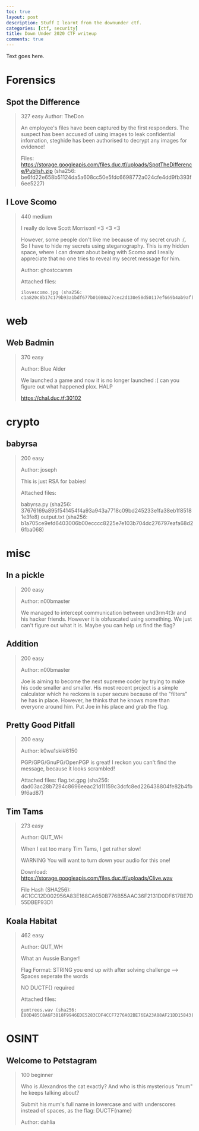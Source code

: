 ```yaml
---
toc: true
layout: post
description: Stuff I learnt from the downunder ctf.
categories: [ctf, security]
title: Down Under 2020 CTF writeup
comments: true
---
```


Text goes here.

# Forensics

## Spot the Difference

> 327
> easy
> Author: TheDon
>
> An employee's files have been captured by the first responders. The suspect has been accused of using images to leak confidential infomation, steghide has been authorised to decrypt any images for evidence!
>
> Files: https://storage.googleapis.com/files.duc.tf/uploads/SpotTheDifference/Publish.zip (sha256: be6fd22e658b51124da5a608cc50e5fdc6698772a024cfe4dd9fb393f6ee5227)

## I Love Scomo

> 440
> medium
>
> I really do love Scott Morrison! <3 <3 <3
>
> However, some people don't like me because of my secret crush :(. So I have to hide my secrets using steganography. This is my hidden space, where I can dream about being with Scomo and I really appreciate that no one tries to reveal my secret message for him.
>
> Author: ghostccamm
>
> Attached files:
>
>     ilovescomo.jpg (sha256: c1a820c8b17c179b93a1bdf677b01080a27cec2d130e58d50117ef669b4ab9af)

# web

## Web Badmin

> 370
> easy
>
> Author: Blue Alder
>
> We launched a game and now it is no longer launched :( can you figure out what happened plox. HALP
>
> https://chal.duc.tf:30102

# crypto

## babyrsa

> 200
> easy
>
> Author: joseph
>
> This is just RSA for babies!
>
> Attached files:
>
> babyrsa.py (sha256: 37676169a895f541454f4a93a943a7718c09bd245233e1fa38eb1f85181e3fe8)
> output.txt (sha256: b1a705ce9efd6403006b00ecccc8225e7e103b704dc276797eafa68d26fba068)

# misc

## In a pickle

> 200
> easy
>
> Author: n00bmaster
>
> We managed to intercept communication between und3rm4t3r and his hacker friends. However it is obfuscated using something. We just can't figure out what it is. Maybe you can help us find the flag?

## Addition

> 200
> easy
>
> Author: n00bmaster
>
> Joe is aiming to become the next supreme coder by trying to make his code smaller and smaller. His most recent project is a simple calculator which he reckons is super secure because of the "filters" he has in place. However, he thinks that he knows more than everyone around him. Put Joe in his place and grab the flag.

## Pretty Good Pitfall

> 200
> easy
>
> Author: k0wa1ski#6150
>
> PGP/GPG/GnuPG/OpenPGP is great! I reckon you can't find the message, because it looks scrambled!
>
> Attached files: flag.txt.gpg (sha256: dad03ac28b7294c8696eeac21d11159c3dcfc8ed226438804fe82b4fb9f6ad87)

## Tim Tams

> 273
> easy
>
> Author: QUT_WH
>
> When I eat too many Tim Tams, I get rather slow!
>
> WARNING You will want to turn down your audio for this one!
>
> Download: https://storage.googleapis.com/files.duc.tf/uploads/Clive.wav
>
> File Hash (SHA256): 4C1CC12D002956A83E168CA650B776B55AAC36F2131D0DF617BE7D55DBEF93D1

## Koala Habitat

> 462
> easy
>
> Author: QUT_WH
>
> What an Aussie Banger!
>
> Flag Format: STRING you end up with after solving challenge --> Spaces seperate the words
>
> NO DUCTF{} required
>
> Attached files:
>
>     gumtrees.wav (sha256: E80D485C8A6F3818F9946EDE5283CDF4CCF7276A02BE76EA23A88AF21DD15843)

# OSINT

## Welcome to Petstagram

> 100
> beginner
>
> Who is Alexandros the cat exactly? And who is this mysterious "mum" he keeps talking about?
>
> Submit his mum's full name in lowercase and with underscores instead of spaces, as the flag: DUCTF{name}
>
> Author: dahlia
